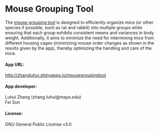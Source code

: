 <h1><b>Mouse Grouping Tool</b></h1>
The <a href="http://zhangluhui.shinyapps.io/mousegroupingtool">mouse grouping tool</a> is designed to efficiently organize mice (or other species if possible, such as rat and rabbit) into multiple groups while ensuring that each group exhibits consistent means and variances in body weight. Additionally, it aims to minimize the need for intermixing mice from different housing cages (minimizing mouse order changes as shown in the results given by the app), thereby optimizing the handling and care of the mice.

<h4><b>App URL:</b></h4>
<a href="http://zhangluhui.shinyapps.io/mousegroupingtool">http://zhangluhui.shinyapps.io/mousegroupingtool</a>

<h4><b>App developer:</b></h4>
Luhui Zhang (zhang.luhui@mayo.edu)<br />
Fei Sun

<h4><b>License:</b></h4>
GNU General Public License v3.0
